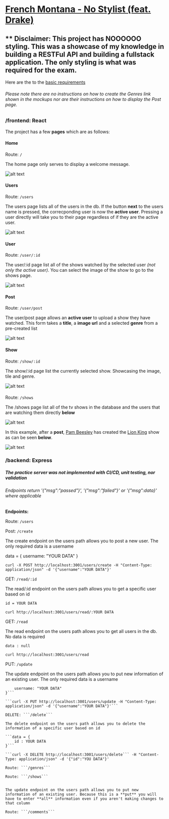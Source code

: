 # [French Montana - No Stylist (feat. Drake)](https://www.youtube.com/watch?v=9_k_goMr5ZI)

## ** Disclaimer: This project has NOOOOOO styling. This was a showcase of my knowledge in building a RESTFul API and building a fullstack application. The only styling is what was required for the exam.

Here are the to the [basic requirements](https://github.com/joinpursuit/PCNW-Web-Final)

###### Please note there are no instructions on how to create the Genres link shown in the mockups nor are their instructions on how to display the Post page.

### /frontend: React

The project has a few **pages** which are as follows:

#### Home

Route: ```/```

The home page only serves to display a welcome message.

![alt text](https://github.com/nadavgreen/unit-6-final/blob/master/assests/home.png "home")

#### Users 

Route: ```/users```

The users page lists all of the users in the db. If the button **next** to the users name is pressed, the correcponding user is now the **active user**. Pressing a user directly will take you to their page regardless of if they are the active user.

![alt text](https://github.com/nadavgreen/unit-6-final/blob/master/assests/users.png "users")

#### User

Route: ```/user/:id```

The user/:id page list all of the shows watched by the selected user *(not only the active user)*. You can select the image of the show to go to the shows page.

![alt text](https://github.com/nadavgreen/unit-6-final/blob/master/assests/userShows.png "userShows")

#### Post

Route: ```/user/post```

The user/post page allows an **active user** to upload a show they have watched. This form takes a **title**, a **image url** and a selected **genre** from a pre-created list

![alt text](https://github.com/nadavgreen/unit-6-final/blob/master/assests/post.png "post")

#### Show

Route: ```/show/:id```

The show/:id page list the currently selected show. Showcasing the image, tile and genre.

![alt text](https://github.com/nadavgreen/unit-6-final/blob/master/assests/show.png "Show")

#### 

Route: ```/shows```

The /shows page list all of the tv shows in the database and the users that are watching them directly **below**

![alt text](https://github.com/nadavgreen/unit-6-final/blob/master/assests/tvShows.png "tvShows")

In this example, after a **post**, [Pam Beesley](https://www.youtube.com/watch?v=gO8N3L_aERg) has created the [Lion King](https://www.youtube.com/watch?v=4CbLXeGSDxg) show as can be seen **below**.

![alt text](https://github.com/nadavgreen/unit-6-final/blob/master/assests/editedTvShows.png "editedTvShows")

### /backend: Express

##### The practice server was not implemented with CI/CD, unit testing, nor validation

###### Endpoints return '{"msg":"passed"}', '{"msg":"failed"}' or '{"msg":data}' where applicable

**Endpoints:**

Route: ```/users```

Post: ```/create```

The create endpoint on the users path allows you to post a new user. The only required data is a username

data = {
	username: "YOUR DATA"
}

```curl -X POST http://localhost:3001/users/create -H "Content-Type: application/json" -d '{"username":"YOUR DATA"}'```

GET: ```/read/:id```

The read/:id endpoint on the users path allows you to get a specific user based on id

```id = YOUR DATA```

```curl http://localhost:3001/users/read/:YOUR DATA```

GET: ```/read```

The read endpoint on the users path allows you to get all users in the db. No data is required

```data : null```

```curl http://localhost:3001/users/read```

PUT: ```/update```

The update endpoint on the users path allows you to put new information of an existing user. The only required data is a username

```data = {
	username: "YOUR DATA"
}```

```curl -X PUT http://localhost:3001/users/update -H "Content-Type: application/json" -d '{"username":"YOUR DATA"}'```

DELETE: ```/delete```

The delete endpoint on the users path allows you to delete the information of a specific user based on id

```data = {
	id : YOUR DATA
}```

```curl -X DELETE http://localhost:3001/users/delete``` -H "Content-Type: application/json" -d '{"id":"YOU DATA"}'

Route: ```/genres```

Route: ```/shows```


The update endpoint on the users path allows you to put new information of an existing user. Because this is a **put** you will have to enter **all** information even if you aren't making changes to that column

Route: ```/comments```

